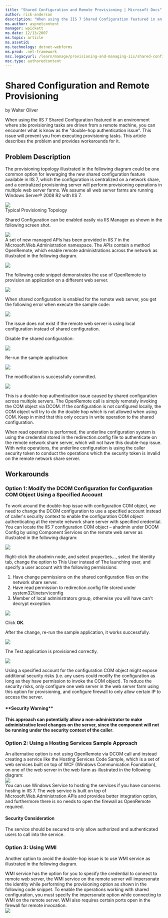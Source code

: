 ```yaml
---
title: "Shared Configuration and Remote Provisioning | Microsoft Docs"
author: rick-anderson
description: "When using the IIS 7 Shared Configuration featured in an environment where site provisioning tasks are driven from a remote machine, you can encounter what i..."
ms.author: aspnetcontent
manager: wpickett
ms.date: 12/13/2007
ms.topic: article
ms.assetid: 
ms.technology: dotnet-webforms
ms.prod: .net-framework
msc.legacyurl: /learn/manage/provisioning-and-managing-iis/shared-configuration-and-remote-provisioning
msc.type: authoredcontent
---
```

Shared Configuration and Remote Provisioning
====================
by Walter Oliver

When using the IIS 7 Shared Configuration featured in an environment where site provisioning tasks are driven from a remote machine, you can encounter what is know as the "double-hop authentication issue". This issue will prevent you from executing provisioning tasks. This article describes the problem and provides workarounds for it.

## Problem Description

The provisioning topology illustrated in the following diagram could be one common option for leveraging the new shared configuration feature available in IIS 7, which the configuration is centralized on a network share, and a centralized provisioning server will perform provisioning operations in multiple web server farms. We assume all web server farms are running Windows Server® 2008 R2 with IIS 7.

[![](shared-configuration-and-remote-provisioning/_static/image3.jpg)](shared-configuration-and-remote-provisioning/_static/image1.jpg)  
Typical Provisioning Topology

Shared Configuration can be enabled easily via IIS Manager as shown in the following screen shot.

[![](shared-configuration-and-remote-provisioning/_static/image7.jpg)](shared-configuration-and-remote-provisioning/_static/image5.jpg)  
 A set of new managed APIs has been provided in IIS 7 in the Microsoft.Web.Administration namespace. The APIs contain a method OpenRemote, which enable remote administrations across the network as illustrated in the following diagram.

[![](shared-configuration-and-remote-provisioning/_static/image11.jpg)](shared-configuration-and-remote-provisioning/_static/image9.jpg)

The following code snippet demonstrates the use of OpenRemote to provision an application on a different web server.

[![](shared-configuration-and-remote-provisioning/_static/image15.jpg)](shared-configuration-and-remote-provisioning/_static/image13.jpg)

When shared configuration is enabled for the remote web server, you get the following error when execute the sample code:

[![](shared-configuration-and-remote-provisioning/_static/image18.jpg)](shared-configuration-and-remote-provisioning/_static/image17.jpg)

The issue does not exist if the remote web server is using local configuration instead of shared configuration.

Disable the shared configuration:

[![](shared-configuration-and-remote-provisioning/_static/image20.jpg)](shared-configuration-and-remote-provisioning/_static/image19.jpg)

Re-run the sample application:

[![](shared-configuration-and-remote-provisioning/_static/image22.jpg)](shared-configuration-and-remote-provisioning/_static/image21.jpg)

The modification is successfully committed.

[![](shared-configuration-and-remote-provisioning/_static/image24.jpg)](shared-configuration-and-remote-provisioning/_static/image23.jpg)

This is a double-hop authentication issue caused by shared configuration across multiple servers. The OpenRemote call is simply remotely invoking the COM object via DCOM. If the configuration is not configured locally, the COM object will try to do the double hop which is not allowed when using COM. Keep in mind that this only occurs in write operation to the shared configuration.

When read operation is performed, the underline configuration system is using the credential stored in the redirection.config file to authenticate on the remote network share server, which will not have this double-hop issue. With write operations, the underline configuration is using the caller security token to conduct the operations which the security token is invalid on the remote network share server.

## Workarounds

### Option 1: Modify the DCOM Configuration for Configuration COM Object Using a Specified Account

To work around the double-hop issue with configuration COM object, we need to change the DCOM configuration to use a specified account instead of caller's security context to enable the configuration COM object authenticating at the remote network share server with specified credential.  
You can locate the IIS 7 configuration COM object – ahadmin under DCOM Config by using Component Services on the remote web server as illustrated in the following diagram:

[![](shared-configuration-and-remote-provisioning/_static/image26.jpg)](shared-configuration-and-remote-provisioning/_static/image25.jpg)

Right-click the ahadmin node, and select properties…, select the Identity tab, change the option to This User instead of The launching user, and specify a user account with the following permissions:

1. Have change permissions on the shared configuration files on the network share server.
2. Have read permission to redirection.config file stored under system32\inetsrv\config
3. Member of local administrators group, otherwise you will have can't decrypt exception.

[![](shared-configuration-and-remote-provisioning/_static/image28.jpg)](shared-configuration-and-remote-provisioning/_static/image27.jpg)

Click **OK**.

After the change, re-run the sample application, it works successfully.

[![](shared-configuration-and-remote-provisioning/_static/image30.jpg)](shared-configuration-and-remote-provisioning/_static/image29.jpg)

The Test application is provisioned correctly.

[![](shared-configuration-and-remote-provisioning/_static/image32.jpg)](shared-configuration-and-remote-provisioning/_static/image31.jpg)

Using a specified account for the configuration COM object might expose additional security risks (i.e. any users could modify the configuration as long as they have permission to invoke the COM object). To reduce the security risks, only configure one web server in the web server farm using this option for provisioning, and configure firewall to only allow certain IP to access the server.

#### \*\*Security Warning\*\*

**This approach can potentially allow a non-administrator to make administrative level changes on the server, since the component will not be running under the security context of the caller**.

### Option 2: Using a Hosting Services Sample Approach

An alternative option is not using OpenRemote via DCOM call and instead creating a service like the  Hosting Services Code Sample, which is a set of web services built on top of WCF (Windows Communication Foundation), on one of the web server in the web farm as illustrated in the following diagram:  
[![](shared-configuration-and-remote-provisioning/_static/image34.jpg)](shared-configuration-and-remote-provisioning/_static/image33.jpg)  
You can use Windows Service to hosting the services if you have concerns hosting in IIS 7. The web service is built on top of Microsoft.Web.Administration APIs and provides better integration option, and furthermore there is no needs to open the firewall as OpenRemote required.

#### Security Consideration

The service should be secured to only allow authorized and authenticated users to call into the service.

### Option 3: Using WMI

Another option to avoid the double-hop issue is to use WMI service as illustrated in the following diagram.  
   
WMI service has the option for you to specify the credential to connect to remote web server, the WMI service on the remote server will impersonate the identity while performing the provisioning option as shown in the following code snippet. To enable the operations working with shared configuration, you must specify the impersonate option while connecting to WMI on the remote server. WMI also requires certain ports open in the firewall for remote invocation.  
[![](shared-configuration-and-remote-provisioning/_static/image36.jpg)](shared-configuration-and-remote-provisioning/_static/image35.jpg)